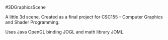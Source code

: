 #3DGraphicsScene

A little 3d scene. Created as a final project for CSC155 - Computer Graphics and Shader Programming.

Uses Java OpenGL binding JOGL and math library JOML.
